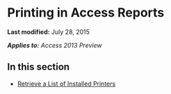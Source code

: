 
# Printing in Access Reports

 **Last modified:** July 28, 2015

 _**Applies to:** Access 2013 Preview_

## In this section


-  [Retrieve a List of Installed Printers](e3162c3e-6b5b-77c3-32f9-1fdfa64cdefc.md)
    
